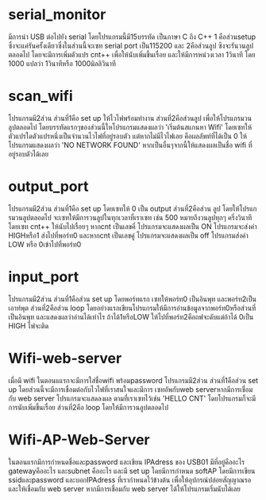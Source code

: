 # serial_monitor
มีการนำ USB ต่อไปยัง serial โดยโปรแกรมนี้มี15บรรทัด 
เป็นภาษา C ถึง C++
1 คือส่วนsetup ซึ่งจะแค่รันครั้งเดียวซึ่งในส่วนนี้จะเซท serial port เป็น115200 และ
2คือส่วนลูป ซึงจะรันวนลูปตลอดไป โดยจะมีการเพิ่มตัวแปร cnt++ เพื่อให้นับเพิ่มขึ้นเรื่อย
และให้มีการหน่วงเวลา 1วินาที โดย 1000 แปลว่า 1วินาทีหรือ 1000มิลลิวินาที

# scan_wifi
โปรแกรมมี2ส่วน
ส่วนที่1คือ set up ให้ไวไฟพร้อมทำงาน 
ส่วนที่2คือส่วนลูป เพื่อให้โปรแกรมวนลูปตลอดไป โดยบรรทัดแรกๆของส่วนนี้ใหโปรแกรมแสดงผลว่า 
'เริ่มต้นสแกนหา Wifi' โดยเซทให้ตัวแปรใดตัวแปรหนึ่งเป็นจำนวนไวไฟที่อยู่รอบตัว แต่หากไม่มีไวไฟเลย
คือผลลัพท์ที่ได้เป็น 0 ให้โปรแกรมแสดงผลว่า 'NO NETWORK FOUND' หากเป็นอื่นๆจากนี้ให้แสดงผลเป็นชื่อ
wifi ที่อยู่รอบตัวได้เลย

# output_port
โปรแกรมมี2ส่วน
ส่วนที่1คือ set up โดยเซทให้ 0 เป็น output
ส่วนที่2คือส่วน ลูป โดยให้โปรแกรมวนลูปตลอดไป จะเซทให้มีการวนลูปในทุกเวลาที่เราเซท เช่น 500 หมายถึงวนลูปทุกๆ ครึ่งวินาที
โดยเซท cnt++ ให้นับไปเรื่อยๆ หากcnt เป็นเลขคี่ โปรแกรมจะแสดงผลเป็น ON โปรแกรมจะส่งค่า HIGHหรือ1 ส่งไปที่พอร์ท0 และหากcnt เป็นเลขคู่ โปรแกรมจะแสดงผลเป็น off โปรแกรมส่งค่า LOW หรือ 0เข้าไปที่พอร์ท0 

# input_port
โปรแกรมมี2ส่วน
ส่วนที่1คือส่วน set up 
โดยพอร์ทแรก เซทให้พอร์ท0 เป็นอินพุท และพอร์ท2เป็นเอาท์พุต
ส่วนที่2คือส่วน loop
โดยอย่างแรกเขียนโปรแกรมให้มีการอ่านข้อมูลจากพอร์ท0หรือส่วนที่เป็นอินพุท
และแสดงผลว่าอ่านได้เท่าไร ถ้าได้1หรือLOW ให้ไปที่พอร์ท2คือถฟจะดับแต่ถ้าได้ 0เป็น HIGH ไฟจะติด

# Wifi-web-server
เมื่อมี wifi ในตอนแแรกจะมีการใส่ชื่อwifi พร้อมpassword 
โปรแกรมมี2ส่วน
ส่วนที่1คือส่วน set up โดยส่วนนี้จะมีการเชื่อมต่อกับไวไฟที่เราสนใจและมีการ เซทอัพกับweb serverหากมีการเชื่อมกับ web server โปรแกรมจะแสดลงผล ตามที่เราเซทไว้เช่น 'HELLO CNT' โดยโปรแกรมก็จะมีการนับเพิ่มขึ้นเรื่อย 
ส่วนที่2คือ loop โดยให้มีการวนลูปตลอดไป

# Wifi-AP-Web-Server
ในตอนแรกมีการกำหนดชื่อและpassword และเขียน IPAdress ของ USB01 มีที่อยู่คืออะไร gatewayคืออะไร และsubnet คืออะไร
และมี set up
โดยมีการกำหนด softAP โดยมีการเขียน ssidและpassword และบอกIPAdress ที่เรากำหนดไว้ข้างต้น เพื่อให้อุปกรณ์ปล่อยสัญญาณรอ
และให้เชื่อมกับ web server หากมีการเชื่อมกับ web server ได้ให้โปรแกรมเริ่มนับได้เลย





